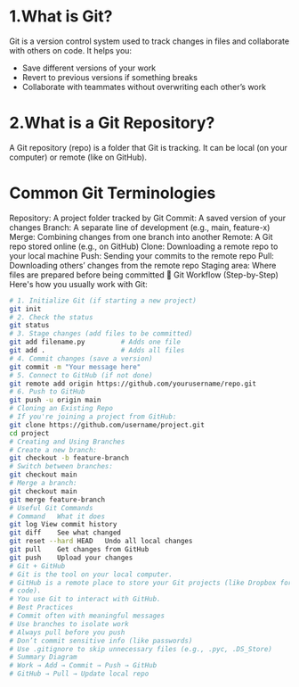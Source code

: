 # 1.What is Git?
Git is a version control system used to track changes in files and collaborate with others on code. It helps you:
- Save different versions of your work
- Revert to previous versions if something breaks
- Collaborate with teammates without overwriting each other’s work
# 2.What is a Git Repository?
A Git repository (repo) is a folder that Git is tracking. It can be local (on your computer) or remote (like on GitHub).
# Common Git Terminologies
Repository: A project folder tracked by Git
Commit: A saved version of your changes
Branch: A separate line of development (e.g., main, feature-x)
Merge:	Combining changes from one branch into another
Remote:	A Git repo stored online (e.g., on GitHub)
Clone:	Downloading a remote repo to your local machine
Push:	Sending your commits to the remote repo
Pull:	Downloading others’ changes from the remote repo
Staging area:	Where files are prepared before being committed
🔁 Git Workflow (Step-by-Step)
Here's how you usually work with Git:

```bash
# 1. Initialize Git (if starting a new project)
git init
# 2. Check the status
git status
# 3. Stage changes (add files to be committed)
git add filename.py         # Adds one file
git add .                   # Adds all files
# 4. Commit changes (save a version)
git commit -m "Your message here"
# 5. Connect to GitHub (if not done)
git remote add origin https://github.com/yourusername/repo.git
# 6. Push to GitHub
git push -u origin main
# Cloning an Existing Repo
# If you're joining a project from GitHub:
git clone https://github.com/username/project.git
cd project
# Creating and Using Branches
# Create a new branch:
git checkout -b feature-branch
# Switch between branches:
git checkout main
# Merge a branch:
git checkout main
git merge feature-branch
# Useful Git Commands
# Command	What it does
git log	View commit history
git diff	See what changed
git reset --hard HEAD	Undo all local changes
git pull	Get changes from GitHub
git push	Upload your changes
# Git + GitHub
# Git is the tool on your local computer.
# GitHub is a remote place to store your Git projects (like Dropbox for 
# code).
# You use Git to interact with GitHub.
# Best Practices
# Commit often with meaningful messages
# Use branches to isolate work
# Always pull before you push
# Don’t commit sensitive info (like passwords)
# Use .gitignore to skip unnecessary files (e.g., .pyc, .DS_Store)
# Summary Diagram
# Work → Add → Commit → Push → GitHub
# GitHub → Pull → Update local repo




